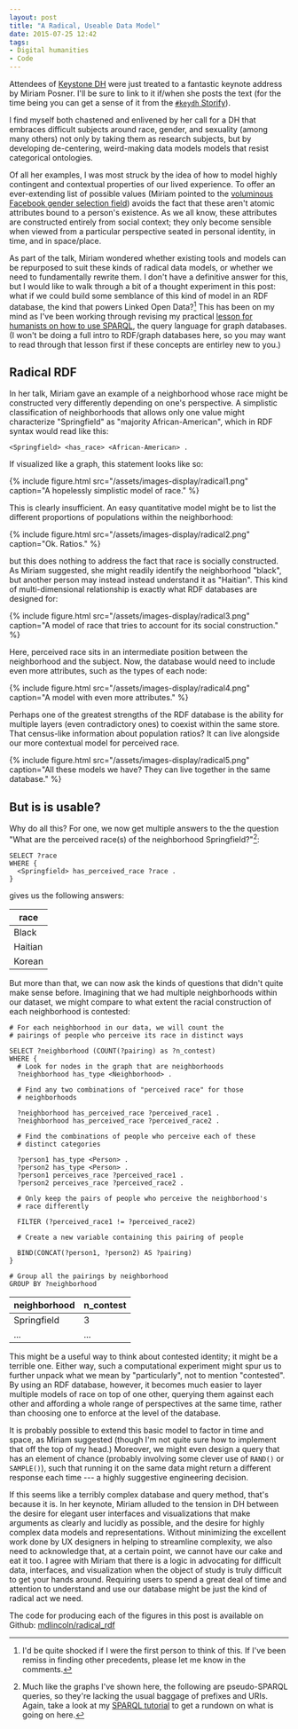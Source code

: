 ```yaml
---
layout: post
title: "A Radical, Useable Data Model"
date: 2015-07-25 12:42
tags:
- Digital humanities
- Code
---
```


Attendees of [Keystone DH][keydh] were just treated to a fantastic keynote
address by Miriam Posner. I'll be sure to link to it if/when she posts the text
(for the time being you can get a sense of it from the [`#keydh`
Storify][storify]).

I find myself both chastened and enlivened by her call for a DH that embraces
difficult subjects around race, gender, and sexuality (among many others) not
only by taking them as research subjects, but by developing de-centering,
weird-making data models models that resist categorical ontologies.

Of all her examples, I was most struck by the idea of how to model highly
contingent and contextual properties of our lived experience. To offer an
ever-extending list of possible values (Miriam pointed to the [voluminous
Facebook gender selection field][fb]) avoids the fact that these aren't atomic
attributes bound to a person's existence. As we all know, these attributes are
constructed entirely from social context; they only become sensible when viewed
from a particular perspective seated in personal identity, in time, and in
space/place.

[fb]:http://www.thedailybeast.com/articles/2014/02/15/the-complete-glossary-of-facebook-s-51-gender-options.html

As part of the talk, Miriam wondered whether existing tools and models can be
repurposed to suit these kinds of radical data models, or whether we need to
fundamentally rewrite them. I don't have a definitive answer for this, but I
would like to walk through a bit of a thought experiment in this post: what if
we could build some semblance of this kind of model in an RDF database, the kind
that powers Linked Open Data?[^new] This has been on my mind as I've been working through revising my practical
[lesson for humanists on how to use SPARQL][sparql], the query language for
graph databases. (I won't be doing a full intro to RDF/graph databases here, so you may want to read through that lesson first if these concepts are entirley new to you.)

[^new]: I'd be quite shocked if I were the first person to think of this. If I've been remiss in finding other precedents, please let me know in the comments.

## Radical RDF

In her talk, Miriam gave an example of a neighborhood whose race might be
constructed very differently depending on one's perspective. A simplistic
classification of neighborhoods that allows only one value might characterize
"Springfield" as "majority African-American", which in RDF syntax would read
like this:

    <Springfield> <has_race> <African-American> .

If visualized like a graph, this statement looks like so:

{% include figure.html src="/assets/images-display/radical1.png" caption="A hopelessly simplistic model of race." %}

This is clearly insufficient. An easy quantitative model might be to list the different proportions of populations within the neighborhood:

{% include figure.html src="/assets/images-display/radical2.png" caption="Ok. Ratios." %}

but this does nothing to address the fact that race is socially constructed. As
Miriam suggested, she might readily identify the neighborhood "black", but
another person may instead instead understand it as "Haitian". This kind of
multi-dimensional relationship is exactly what RDF databases are designed for:

{% include figure.html src="/assets/images-display/radical3.png" caption="A model of race that tries to account for its social construction." %}

Here, perceived race sits in an intermediate position between the neighborhood
and the subject. Now, the database would need to include even more attributes,
such as the types of each node:

{% include figure.html src="/assets/images-display/radical4.png" caption="A model with even more attributes." %}

Perhaps one of the greatest strengths of the RDF database is the ability for
multiple layers (even contradictory ones) to coexist within the same store. That
census-like information about population ratios? It can live alongside our more
contextual model for perceived race.

{% include figure.html src="/assets/images-display/radical5.png" caption="All these models we have? They can live together in the same database." %}

## But is is usable?

Why do all this? For one, we now get multiple answers to the the question "What
are the perceived race(s) of the neighborhood Springfield?"[^query]:

    SELECT ?race
    WHERE {
      <Springfield> has_perceived_race ?race .
    }

gives us the following answers:

| race    |
|---------|
| Black   |
| Haitian |
| Korean  |


But more than that, we can now ask the kinds of questions that didn't quite make
sense before. Imagining that we had multiple neighborhoods within our dataset,
we might compare to what extent the racial construction of each neighborhood is
contested:

    # For each neighborhood in our data, we will count the
    # pairings of people who perceive its race in distinct ways

    SELECT ?neighborhood (COUNT(?pairing) as ?n_contest)
    WHERE {
      # Look for nodes in the graph that are neighborhoods
      ?neighborhood has_type <Neighborhood> .

      # Find any two combinations of "perceived race" for those
      # neighborhoods

      ?neighborhood has_perceived_race ?perceived_race1 .
      ?neighborhood has_perceived_race ?perceived_race2 .

      # Find the combinations of people who perceive each of these
      # distinct categories

      ?person1 has_type <Person> .
      ?person2 has_type <Person> .
      ?person1 perceives_race ?perceived_race1 .
      ?person2 perceives_race ?perceived_race2 .

      # Only keep the pairs of people who perceive the neighborhood's
      # race differently

      FILTER (?perceived_race1 != ?perceived_race2)

      # Create a new variable containing this pairing of people

      BIND(CONCAT(?person1, ?person2) AS ?pairing)
    }

    # Group all the pairings by neighborhood
    GROUP BY ?neighborhood

| neighborhood | n_contest |
|--------------|-----------|
| Springfield  | 3         |
| ...          | ...       |

This might be a useful way to think about contested identity; it might be a
terrible one. Either way, such a computational experiment might spur us to
further unpack what we mean by "particularly", not to mention "contested". By
using an RDF database, however, it becomes much easier to layer multiple models
of race on top of one other, querying them against each other and affording a
whole range of perspectives at the same time, rather than choosing one to
enforce at the level of the database.

It is probably possible to extend this basic model to factor in time and space,
as Miriam suggested (though I'm not quite sure how to implement that off the top
of my head.) Moreover, we might even design a query that has an element of
chance (probably involving some clever use of `RAND()` or `SAMPLE()`), such that
running it on the same data might return a different response each time --- a
highly suggestive engineering decision.

If this seems like a terribly complex database and query method, that's because
it is. In her keynote, Miriam alluded to the tension in DH between the desire
for elegant user interfaces and visualizations that make arguments as clearly
and lucidly as possible, and the desire for highly complex data models and
representations. Without minimizing the excellent work done by UX designers in
helping to streamline complexity, we also need to acknowledge that, at a certain
point, we cannot have our cake and eat it too. I agree with Miriam that there is
a logic in advocating for difficult data, interfaces, and visualization when the
object of study is truly difficult to get your hands around. Requiring users to
spend a great deal of time and attention to understand and use our database
might be just the kind of radical act we need.

<aside>The code for producing each of the figures in this post is available on
Github: <a
href="https://github.com/mdlincoln/radical_rdf">mdlincoln/radical_rdf</a></aside>

[^query]: Much like the graphs I've shown here, the following are pseudo-SPARQL queries, so they're lacking the usual baggage of prefixes and URIs. Again, take a look at my [SPARQL tutorial][sparql] to get a rundown on what is going on here.

[keydh]: http://sceti.library.upenn.edu/KeystoneDH

[sparql]: /2014/07/10/sparql-for-humanists.html

[storify]: https://storify.com/upenn_lib/keystone-digital-humanities
